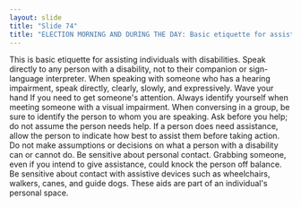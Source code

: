 ```yaml
---
layout: slide
title: "Slide 74"
title: "ELECTION MORNING AND DURING THE DAY: Basic etiquette for assisting individuals with disabilities"
---
```


This is basic etiquette for assisting individuals with disabilities. Speak directly to any person with a disability, not to their companion or sign-language interpreter. When speaking with someone who has a hearing impairment, speak directly, clearly, slowly, and expressively. Wave your hand If you need to get someone's attention. Always identify yourself when meeting someone with a visual impairment. When conversing in a group, be sure to identify the person to whom you are speaking. Ask before you help; do not assume the person needs help. If a person does need assistance, allow the person to indicate how best to assist them before taking action. Do not make assumptions or decisions on what a person with a disability can or cannot do. Be sensitive about personal contact. Grabbing someone, even if you intend to give assistance, could knock the person off balance. Be sensitive about contact with assistive devices such as wheelchairs, walkers, canes, and guide dogs. These aids are part of an individual's personal space.
